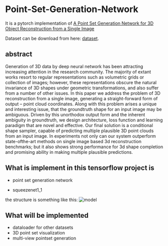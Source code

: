 # Point-Set-Generation-Network

It is a pytorch implementation of [A Point Set Generation Network for 3D Object Reconstruction from a Single Image ][1]

Dataset can be download from here: [dataset](http://web.stanford.edu/~ericyi/project_page/part_annotation/index.html). 

## abstract 
Generation of 3D data by deep neural network has been attracting increasing attention in the research community. The majority of extant works resort to regular
representations such as volumetric grids or collection of images; however, these representations obscure the natural invariance of 3D shapes under geometric transformations, and also suffer from a number of other issues. In this paper we address the problem of 3D reconstruction from a single image, generating a straight-forward form of output – point cloud coordinates. Along with this problem arises a unique and interesting issue, that the groundtruth shape for an input image may be ambiguous. Driven by this unorthodox output form and the inherent ambiguity in groundtruth, we design architecture, loss function and learning paradigm that are novel and effective. Our final solution is a conditional shape sampler, capable of predicting multiple plausible 3D point clouds from an input image. In experiments not only can our system outperform state-ofthe-art methods on single image based 3d reconstruction benchmarks; but it also shows strong performance for 3d shape completion and promising ability in making multiple plausible predictions.

## What is implement in this tensorflow project is

- point set generation network

- squeezenet1_1


the structure is something like this:
![model](https://user-images.githubusercontent.com/10870023/31383934-ba9a5a70-ad71-11e7-8826-018c3d6a5216.png)


## What will be implemented

- dataloader for other datasets
- 3D point set visualization
- multi-view pointset generation


[1]: http://ai.stanford.edu/~haosu/papers/SI2PC_arxiv_submit.pdf




